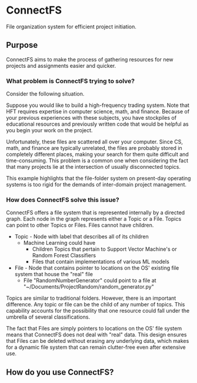# ConnectFS
File organization system for efficient project initiation.

## Purpose
ConnectFS aims to make the process of gathering resources for 
new projects and assignments easier and quicker. 

### What problem is ConnectFS trying to solve?

Consider the following situation.

Suppose you would like to build a high-frequency trading system. Note that HFT
requires expertise in computer science, math, and finance. Because of your
previous experiences with these subjects, you have stockpiles of educational
resources and previously written code that would be helpful as you begin your work
on the project.

Unfortunately, these files are scattered all over your computer. Since CS, math, and finance
are typically unrelated, the files are probably stored in completely different places, 
making your search for them quite difficult and time-consuming. This problem is a common
one when considering the fact that many projects lie at the intersection of usually 
disconnected topics. 

This example highlights that the file-folder system on present-day operating systems
is too rigid for the demands of inter-domain project management.

### How does ConnectFS solve this issue?

ConnectFS offers a file system that is represented internally by a directed graph. Each node in the graph
represents either a Topic or a File. Topics can point to other Topics or Files. Files cannot have 
children. 

* Topic - Node with label that describes all of its children
    * Machine Learning could have
        * Children Topics that pertain to Support Vector Machine's or Random Forest Classifiers
        * Files that contain implementations of various ML models
* File - Node that contains pointer to locations on the OS' existing file system that house the "real" file
    * File "RandomNumberGenerator" could point to a file at "~/Documents/ProjectRandom/random_generator.py"

Topics are similar to traditional folders. However, there is an important difference. Any topic or file can be the 
child of any number of topics. This capability accounts for the possibility that one resource could fall under
the umbrella of several classifications.

The fact that Files are simply pointers to locations on the OS' file system means that ConnectFS does not deal with
"real" data. This design ensures that Files can be deleted without erasing any underlying data, which makes
for a dynamic file system that can remain clutter-free even after extensive use.

## How do you use ConnectFS?
